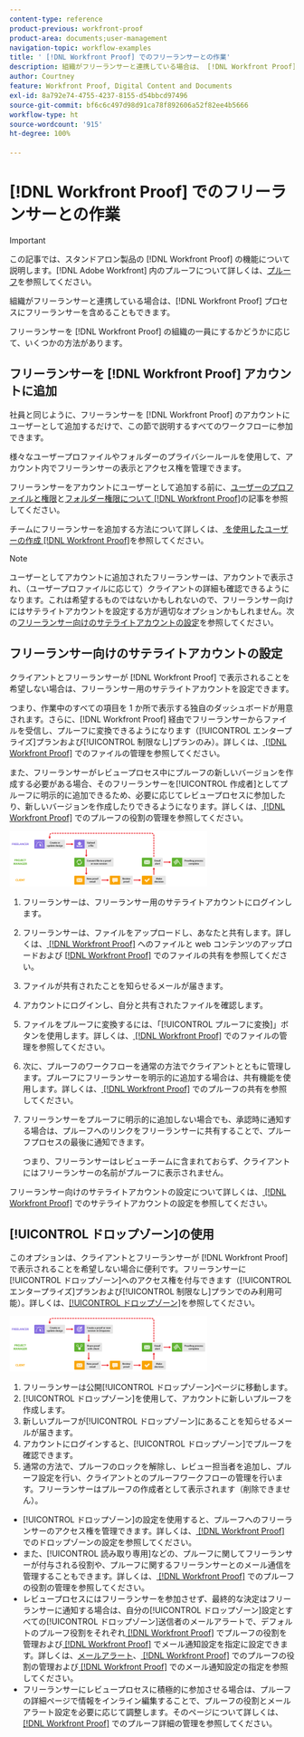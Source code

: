 ```yaml
---
content-type: reference
product-previous: workfront-proof
product-area: documents;user-management
navigation-topic: workflow-examples
title: ' [!DNL Workfront Proof] でのフリーランサーとの作業'
description: 組織がフリーランサーと連携している場合は、 [!DNL Workfront Proof]  プロセスにフリーランサーを含めることもできます。
author: Courtney
feature: Workfront Proof, Digital Content and Documents
exl-id: 8a792e74-4755-4237-8155-d54bbcd97496
source-git-commit: bf6c6c497d98d91ca78f892606a52f82ee4b5666
workflow-type: ht
source-wordcount: '915'
ht-degree: 100%

---
```


# [!DNL Workfront Proof] でのフリーランサーとの作業

>[!IMPORTANT]
>
>この記事では、スタンドアロン製品の [!DNL Workfront Proof] の機能について説明します。[!DNL Adobe Workfront] 内のプルーフについて詳しくは、[プルーフ](../../../review-and-approve-work/proofing/proofing.md)を参照してください。

組織がフリーランサーと連携している場合は、[!DNL Workfront Proof] プロセスにフリーランサーを含めることもできます。

フリーランサーを [!DNL Workfront Proof] の組織の一員にするかどうかに応じて、いくつかの方法があります。

## フリーランサーを [!DNL Workfront Proof] アカウントに追加

社員と同じように、フリーランサーを [!DNL Workfront Proof] のアカウントにユーザーとして追加するだけで、この節で説明するすべてのワークフローに参加できます。

様々なユーザープロファイルやフォルダーのプライバシールールを使用して、アカウント内でフリーランサーの表示とアクセス権を管理できます。

フリーランサーをアカウントにユーザーとして追加する前に、[ユーザーのプロファイルと権限](https://support.workfront.com/hc/https://support.workfront.com/hc/ja-jp/articles/115004087428-User-profiles-and-permissions)と[フォルダー権限について [!DNL Workfront Proof]](../../../workfront-proof/wp-work-proofsfiles/organize-your-work/folder-permissions.md)の記事を参照してください。

チームにフリーランサーを追加する方法について詳しくは、[ を使用したユーザーの作成 [!DNL Workfront Proof]](../../../workfront-proof/wp-mnguserscontacts/users/create-users.md)を参照してください。

>[!NOTE]
>
>ユーザーとしてアカウントに追加されたフリーランサーは、アカウントで表示され、（ユーザープロファイルに応じて）クライアントの詳細も確認できるようになります。これは希望するものではないかもしれないので、フリーランサー向けにはサテライトアカウントを設定する方が適切なオプションかもしれません。次の[フリーランサー向けのサテライトアカウントの設定](https://support.workfront.com/knowledge/articles/115004259868/ja-jp?brand_id=662728&amp;return_to=%2Fhc%2Fen-us%2Farticles%2F115004259868#Option-B---set-up-a-satellite-account-for-your-freelancers)を参照してください。

## フリーランサー向けのサテライトアカウントの設定

クライアントとフリーランサーが [!DNL Workfront Proof] で表示されることを希望しない場合は、フリーランサー用のサテライトアカウントを設定できます。

つまり、作業中のすべての項目を 1 か所で表示する独自のダッシュボードが用意されます。さらに、[!DNL Workfront Proof] 経由でフリーランサーからファイルを受信し、プルーフに変換できるようになります（[!UICONTROL エンタープライズ]プランおよび[!UICONTROL 制限なし]プランのみ）。詳しくは、[ [!DNL Workfront Proof]](../../../workfront-proof/wp-work-proofsfiles/manage-your-work/manage-files.md) でのファイルの管理を参照してください。

また、フリーランサーがレビュープロセス中にプルーフの新しいバージョンを作成する必要がある場合、そのフリーランサーを[!UICONTROL 作成者]としてプルーフに明示的に追加できるため、必要に応じてレビュープロセスに参加したり、新しいバージョンを作成したりできるようになります。詳しくは、[ [!DNL Workfront Proof]](../../../workfront-proof/wp-work-proofsfiles/share-proofs-and-files/manage-proof-roles.md) でのプルーフの役割の管理を参照してください。

![freelancers_-_option_B.png](assets/freelancers---option-b-350x98.png)

1. フリーランサーは、フリーランサー用のサテライトアカウントにログインします。
1. フリーランサーは、ファイルをアップロードし、あなたと共有します。詳しくは、[ [!DNL Workfront Proof]](../../../workfront-proof/wp-work-proofsfiles/create-proofs-and-files/upload-files-web-content.md) へのファイルと web コンテンツのアップロードおよび [ [!DNL Workfront Proof]](../../../workfront-proof/wp-work-proofsfiles/share-proofs-and-files/share-files.md) でのファイルの共有を参照してください。

1. ファイルが共有されたことを知らせるメールが届きます。
1. アカウントにログインし、自分と共有されたファイルを確認します。
1. ファイルをプルーフに変換するには、「[!UICONTROL プルーフに変換]」ボタンを使用します。詳しくは、[ [!DNL Workfront Proof]](../../../workfront-proof/wp-work-proofsfiles/manage-your-work/manage-files.md) でのファイルの管理を参照してください。
1. 次に、プルーフのワークフローを通常の方法でクライアントとともに管理します。プルーフにフリーランサーを明示的に追加する場合は、共有機能を使用します。詳しくは、[ [!DNL Workfront Proof]](../../../workfront-proof/wp-work-proofsfiles/share-proofs-and-files/share-proof.md) でのプルーフの共有を参照してください。
1. フリーランサーをプルーフに明示的に追加しない場合でも、承認時に通知する場合は、プルーフへのリンクをフリーランサーに共有することで、プルーフプロセスの最後に通知できます。

   つまり、フリーランサーはレビューチームに含まれておらず、クライアントにはフリーランサーの名前がプルーフに表示されません。

フリーランサー向けのサテライトアカウントの設定について詳しくは、[ [!DNL Workfront Proof]](../../../workfront-proof/wp-acct-admin/satellite-accounts/configure-sat-acct-in-wp.md) でのサテライトアカウントの設定を参照してください。

## [!UICONTROL ドロップゾーン]の使用

このオプションは、クライアントとフリーランサーが [!DNL Workfront Proof] で表示されることを希望しない場合に便利です。フリーランサーに[!UICONTROL ドロップゾーン]へのアクセス権を付与できます（[!UICONTROL エンタープライズ]プランおよび[!UICONTROL 制限なし]プランでのみ利用可能）。詳しくは、[[!UICONTROL ドロップゾーン]](../../../workfront-proof/wp-work-proofsfiles/create-proofs-and-files/dropzone.md)を参照してください。

![freelancers_-_option_C_-_dropzone.png](assets/freelancers---option-c---dropzone-350x98.png)

1. フリーランサーは公開[!UICONTROL ドロップゾーン]ページに移動します。
1. [!UICONTROL ドロップゾーン]を使用して、アカウントに新しいプルーフを作成します。
1. 新しいプルーフが[!UICONTROL ドロップゾーン]にあることを知らせるメールが届きます。
1. アカウントにログインすると、[!UICONTROL ドロップゾーン]でプルーフを確認できます。
1. 通常の方法で、プルーフのロックを解除し、レビュー担当者を追加し、プルーフ設定を行い、クライアントとのプルーフワークフローの管理を行います。フリーランサーはプルーフの作成者として表示されます（削除できません）。

* [!UICONTROL ドロップゾーン]の設定を使用すると、プルーフへのフリーランサーのアクセス権を管理できます。詳しくは、[ [!DNL Workfront Proof]](../../../workfront-proof/wp-acct-admin/account-settings/configure-dropzone-in-wp.md) でのドロップゾーンの設定を参照してください。
* また、[!UICONTROL 読み取り専用]などの、プルーフに関してフリーランサーが付与される役割や、プルーフに関するフリーランサーとのメール通信を管理することもできます。詳しくは、[ [!DNL Workfront Proof]](../../../workfront-proof/wp-work-proofsfiles/share-proofs-and-files/manage-proof-roles.md) でのプルーフの役割の管理を参照してください。
* レビュープロセスにはフリーランサーを参加させず、最終的な決定はフリーランサーに通知する場合は、自分の[!UICONTROL ドロップゾーン]設定とすべての[!UICONTROL ドロップゾーン]送信者のメールアラートで、デフォルトのプルーフ役割をそれぞれ[ [!DNL Workfront Proof]](../../../workfront-proof/wp-work-proofsfiles/share-proofs-and-files/manage-proof-roles.md) でプルーフの役割を管理および[ [!DNL Workfront Proof]](../../../workfront-proof/wp-emailsntfctns/email-alerts/config-email-notification-settings-wp.md) でメール通知設定を指定に設定できます。詳しくは、[メールアラート](https://support.workfront.com/hc/ja-jp/sections/115000911867-Email-alerts)、[ [!DNL Workfront Proof]](../../../workfront-proof/wp-work-proofsfiles/share-proofs-and-files/manage-proof-roles.md) でのプルーフの役割の管理および[ [!DNL Workfront Proof]](../../../workfront-proof/wp-emailsntfctns/email-alerts/config-email-notification-settings-wp.md) でのメール通知設定の指定を参照してください。
* フリーランサーにレビュープロセスに積極的に参加させる場合は、プルーフの詳細ページで情報をインライン編集することで、プルーフの役割とメールアラート設定を必要に応じて調整します。そのページについて詳しくは、[ [!DNL Workfront Proof]](../../../workfront-proof/wp-work-proofsfiles/manage-your-work/manage-proof-details.md) でのプルーフ詳細の管理を参照してください。
